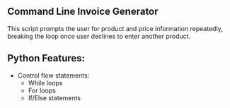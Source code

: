## Command Line Invoice Generator

This script prompts the user for product and price information repeatedly, breaking the loop once user declines to enter another product.

## Python Features:
* Control flow statements:
    * While loops
    * For loops
    * If/Else statements
  
